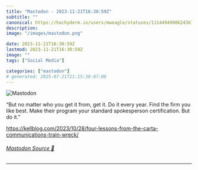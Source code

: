 ```yaml
---
title: "Mastodon - 2023-11-21T16:30:59Z"
subtitle: ""
canonical: https://hachyderm.io/users/mweagle/statuses/111449490062436768
description:
image: "/images/mastodon.png"

date: 2023-11-21T16:30:59Z
lastmod: 2023-11-21T16:30:59Z
image: ""
tags: ["Social Media"]

categories: ["mastodon"]
# generated: 2025-07-21T21:15:38-07:00
---
```

![Mastodon](/images/mastodon.png)

<p>“But no matter who you get it from, get it. Do it every year. Find the firm you like best. Make their program your standard spokesperson certification. But do it.”</p><p><a href="https://kellblog.com/2023/10/28/four-lessons-from-the-carta-communications-train-wreck/" target="_blank" rel="nofollow noopener noreferrer" translate="no"><span class="invisible">https://</span><span class="ellipsis">kellblog.com/2023/10/28/four-l</span><span class="invisible">essons-from-the-carta-communications-train-wreck/</span></a></p>


###### [Mastodon Source 🐘](https://hachyderm.io/@mweagle/111449490062436768)

___
